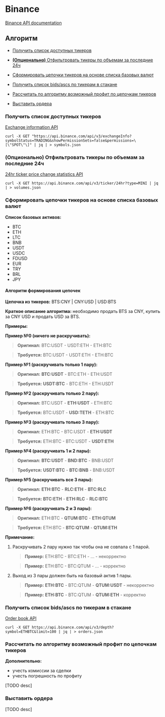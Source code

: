 # Binance

[Binance API documentation](https://developers.binance.com/docs/binance-spot-api-docs)

## Алгоритм

* [Получить список доступных тикеров](#получить-список-доступных-тикеров)

* [**(Опционально)** Отфильтровать тикеры по объемам за последние 24ч](#опционально-отфильтровать-тикеры-по-объемам-за-последние-24ч)

* [Сформировать цепочки тикеров на основе списка базовых валют](#сформировать-цепочки-тикеров-на-основе-списка-базовых-валют)

* [Получить список bids/ascs по тикерам в стакане](#получить-список-bidsascs-по-тикерам-в-стакане)

* [Рассчитать по алгоритму возможный профит по цепочкам тикеров](#рассчитать-по-алгоритму-возможный-профит-по-цепочкам-тикеров)

* [Выставить ордера](#выставить-ордера)

### Получить список доступных тикеров

[Exchange information API](https://developers.binance.com/docs/binance-spot-api-docs/rest-api/general-endpoints#exchange-information)

```shell
curl -X GET "https://api.binance.com/api/v3/exchangeInfo?symbolStatus=TRADING&showPermissionSets=false&permissions=\[\"SPOT\"\]" | jq | > symbols.json
```

### (Опционально) Отфильтровать тикеры по объемам за последние 24ч

[24hr ticker price change statistics API](https://developers.binance.com/docs/binance-spot-api-docs/rest-api/market-data-endpoints#24hr-ticker-price-change-statistics)

```shell
curl -X GET https://api.binance.com/api/v3/ticker/24hr?type=MINI | jq | > volumes.json
```

### Сформировать цепочки тикеров на основе списка базовых валют

**Список базовых активов:**

* BTC
* ETH
* LTC
* BNB
* USDT
* USDC
* FDUSD
* EUR
* TRY
* BRL
* JPY

#### Алгоритм формирования цепочек

**Цепочка из тикеров:** BTS:CNY | CNY:USD | USD:BTS

**Краткое описание алгоритма:** необходимо продать BTS за CNY, купить за CNY USD и продать USD за BTS.

**Примеры:**

**Пример №0 (ничего не раскручивать):**

> **Оригинал:** BTC:USDT - USDT:ETH - ETH:BTC

> **Требуется:** BTC:USDT - USDT:ETH - ETH:BTC

**Пример №1 (раскручивать только 1 пару):**

> **Оригинал:** **BTC:USDT** - BTC:ETH - ETH:USDT

> **Требуется:** **USDT:BTC** - BTC:ETH - ETH:USDT

**Пример №2 (раскручивать только 2 пару):**

> **Оригинал:** BTC:USDT - **ETH:USDT** - ETH:BTC

> **Требуется:** BTC:USDT - **USD:TETH** - ETH:BTC

**Пример №3 (раскручивать только 3 пару):**

> **Оригинал:** ETH:BTC - BTC:USDT - **ETH:USDT**

> **Требуется:** ETH:BTC - BTC:USDT - **USDT:ETH**


**Пример №4 (раскручивать 1 и 2 пары):**

> **Оригинал:** **BTC:USDT** - **BND:BTC** - BNB:USDT

> **Требуется:** **USDT:BTC** - **BTC:BNB** - BNB:USDT

**Пример №5 (раскручивать все 3 пары):**

> **Оригинал:** **ETH:BTC** - **RLC:ETH** - **BTC:RLC**

> **Требуется:** **BTC:ETH** - **ETH:RLC** - **RLC:BTC**

**Пример №6 (раскручивать 2 и 3 пары):**

> **Оригинал:** ETH:BTC - **QTUM:BTC** - **ETH:QTUM**

> **Требуется:** ETH:BTC - **BTC:QTUM** - **QTUM:ETH**


**Примечание:**

1. Раскручивать 2 пару нужно так чтобы она не совпала с 1 парой.

   > **Пример:** ETH:BTC - BTC:ETH - ... - некорректно

   > **Пример:** ETH:BTC - BTC:QTUM - ... - корректно

2. Выход из 3 пары должен быть на базовый актив 1 пары.

   > **Пример:** **ETH:BTC** - BTC:QTUM - **QTUM:USDT** - некорректно

   > **Пример:** **ETH:BTC** - BTC:QTUM - **QTUM:ETH** - корректно


### Получить список bids/ascs по тикерам в стакане

[Order book API](https://developers.binance.com/docs/binance-spot-api-docs/rest-api/market-data-endpoints#order-book)

```shell
curl -X GET https://api.binance.com/api/v3/depth?symbol=ETHBTC&limit=100 | jq | > orders.json
```

### Рассчитать по алгоритму возможный профит по цепочкам тикеров

**Дополнительно:**

* учесть комиссии за сделки
* учесть погрешность по профиту

[TODO desc]

### Выставить ордера

[TODO desc]
